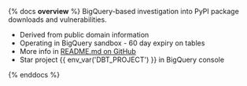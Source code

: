 {% docs __overview__ %}
BigQuery-based investigation into PyPI package downloads and vulnerabilities.

- Derived from public domain information
- Operating in BigQuery sandbox - 60 day expiry on tables
- More info in [README.md on GitHub](https://github.com/brabster/pypi_vulnerabilities)
- Star project {{ env_var('DBT_PROJECT') }} in BigQuery console

{% enddocs %}

